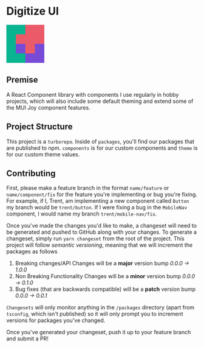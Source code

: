 # Digitize UI

![Digitize logo](/assets/digitize-logo.png)

## Premise

A React Component library with components I use regularly in hobby projects, which will also include some default theming and extend some of the MUI Joy component features.

## Project Structure

This project is a `turborepo`. Inside of `packages`, you'll find our packages that are published to npm. `components` is for our custom components and `theme` is for our custom theme values. 

## Contributing

First, please make a feature branch in the format `name/feature` or `name/component/fix` for the feature you're implementing or bug you're fixing. For example, if I, Trent, am implementing a new component called `Button` my branch would be `trent/button`. If I were fixing a bug in the `MobileNav` component, I would name my branch `trent/mobile-nav/fix`.

Once you've made the changes you'd like to make, a changeset will need to be generated and pushed to GitHub along with your changes. To generate a changeset, simply run `yarn changeset` from the root of the project. This project will follow *semantic versioning*, meaning that we will increment the packages as follows

1. Breaking changes/API Changes will be a **major** version bump *0.0.0 -> 1.0.0*
2. Non Breaking Functionality Changes will be a **minor** version bump *0.0.0 -> 0.1.0*
3. Bug fixes (that are backwards compatible) will be a **patch** version bump *0.0.0 -> 0.0.1*

`Changesets` will only monitor anything in the `/packages` directory (apart from `tsconfig`, which isn't published) so it will only prompt you to increment versions for packages you've changed. 

Once you've generated your changeset, push it up to your feature branch and submit a PR! 
